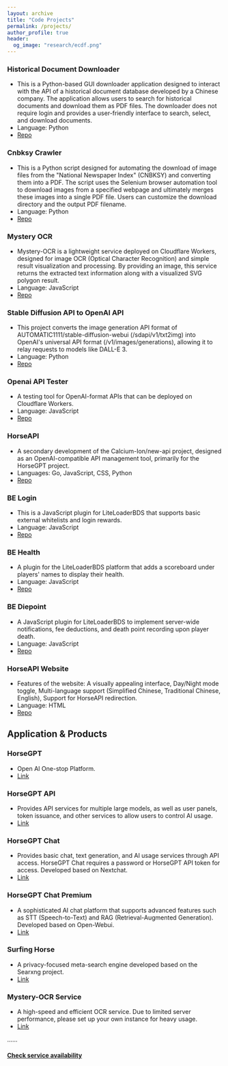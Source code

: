 ```yaml
---
layout: archive
title: "Code Projects"
permalink: /projects/
author_profile: true
header:
  og_image: "research/ecdf.png"
---
```


### Historical Document Downloader
- This is a Python-based GUI downloader application designed to interact with the API of a historical document database developed by a Chinese company. The application allows users to search for historical documents and download them as PDF files. The downloader does not require login and provides a user-friendly interface to search, select, and download documents.
- Language: Python
- [Repo](https://github.com/shulinbao/historical-documents-free-downloader)

### Cnbksy Crawler
- This is a Python script designed for automating the download of image files from the "National Newspaper Index" (CNBKSY) and converting them into a PDF. The script uses the Selenium browser automation tool to download images from a specified webpage and ultimately merges these images into a single PDF file. Users can customize the download directory and the output PDF filename.
- Language: Python
- [Repo](https://github.com/shulinbao/cnbksy-crawler)

### Mystery OCR

- Mystery-OCR is a lightweight service deployed on Cloudflare Workers, designed for image OCR (Optical Character Recognition) and simple result visualization and processing. By providing an image, this service returns the extracted text information along with a visualized SVG polygon result.
- Language: JavaScript
- [Repo](https://github.com/shulinbao/Mystery-OCR)

### Stable Diffusion API to OpenAI API

- This project converts the image generation API format of AUTOMATIC1111/stable-diffusion-webui (/sdapi/v1/txt2img) into OpenAI's universal API format (/v1/images/generations), allowing it to relay requests to models like DALL-E 3.
- Language: Python
- [Repo](https://github.com/shulinbao/stable-diffusion-api-to-openai)

### Openai API Tester

- A testing tool for OpenAI-format APIs that can be deployed on Cloudflare Workers.
- Language: JavaScript
- [Repo](https://github.com/shulinbao/openai-api-tester?tab=readme-ov-file)

### HorseAPI

- A secondary development of the Calcium-Ion/new-api project, designed as an OpenAI-compatible API management tool, primarily for the HorseGPT project. 
- Languages: Go, JavaScript, CSS, Python
- [Repo](https://github.com/shulinbao/stable-diffusion-api-to-openai)

### BE Login

- This is a JavaScript plugin for LiteLoaderBDS that supports basic external whitelists and login rewards.
- Language: JavaScript
- [Repo](https://github.com/shulinbao/minecraft-be-login)

### BE Health

- A plugin for the LiteLoaderBDS platform that adds a scoreboard under players' names to display their health.
- Language: JavaScript
- [Repo](https://github.com/shulinbao/minecraft-be-health)

### BE Diepoint

- A JavaScript plugin for LiteLoaderBDS to implement server-wide notifications, fee deductions, and death point recording upon player death.
- Language: JavaScript
- [Repo](https://github.com/shulinbao/minecraft-be-diepoint)

### HorseAPI Website

- Features of the website: A visually appealing interface, Day/Night mode toggle, Multi-language support (Simplified Chinese, Traditional Chinese, English), Support for HorseAPI redirection.
- Language: HTML
- [Repo](https://github.com/shulinbao/shulinbao.github.io)

## Application & Products

### HorseGPT
- Open AI One-stop Platform.
- [Link](https://gpt.nu.ac.cn/)

### HorseGPT API
- Provides API services for multiple large models, as well as user panels, token issuance, and other services to allow users to control AI usage.
- [Link](https://oneapi.nu.ac.cn/)

### HorseGPT Chat
- Provides basic chat, text generation, and AI usage services through API access. HorseGPT Chat requires a password or HorseGPT API token for access. Developed based on Nextchat.
- [Link](https://oneapi.nu.ac.cn/chat)

### HorseGPT Chat Premium
- A sophisticated AI chat platform that supports advanced features such as STT (Speech-to-Text) and RAG (Retrieval-Augmented Generation). Developed based on Open-Webui.
- [Link](https://g.nu.ac.cn/)

### Surfing Horse
- A privacy-focused meta-search engine developed based on the Searxng project. 
- [Link](https://shulinbao-search.hf.space/)

### Mystery-OCR Service
- A high-speed and efficient OCR service. Due to limited server performance, please set up your own instance for heavy usage.
- [Link](ocr.nu.ac.cn)

……

#### [Check service availability](https://status.nu.ac.cn)


